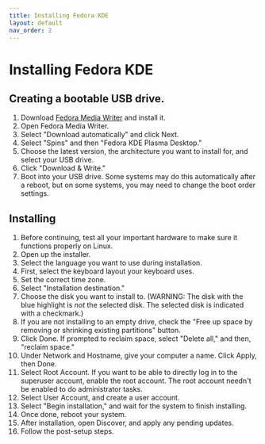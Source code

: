 ```yaml
---
title: Installing Fedora KDE
layout: default
nav_order: 2
---
```


# Installing Fedora KDE

## Creating a bootable USB drive.

1. Download [Fedora Media Writer](https://github.com/FedoraQt/MediaWriter/releases/latest) and install it.
1. Open Fedora Media Writer.
1. Select "Download automatically" and click Next.
1. Select "Spins" and then "Fedora KDE Plasma Desktop."
1. Choose the latest version, the architecture you want to install for, and select your USB drive.
1. Click "Download & Write."
1. Boot into your USB drive. Some systems may do this automatically after a reboot, but on some systems, you may need to change the boot order settings.

## Installing
1. Before continuing, test all your important hardware to make sure it functions properly on Linux.
1. Open up the installer.
1. Select the language you want to use during installation.
1. First, select the keyboard layout your keyboard uses.
1. Set the correct time zone.
1. Select "Installation destination."
1. Choose the disk you want to install to. (WARNING: The disk with the blue highlight is *not* the selected disk. The selected disk is indicated with a checkmark.)
1. If you are not installing to an empty drive, check the "Free up space by removing or shrinking existing partitions" button.
1. Click Done. If prompted to reclaim space, select "Delete all," and then, "reclaim space."
1. Under Network and Hostname, give your computer a name. Click Apply, then Done.
1. Select Root Account. If you want to be able to directly log in to the superuser account, enable the root account. The root account needn't be enabled to do administrator tasks.
1. Select User Account, and create a user account.
1. Select "Begin installation," and wait for the system to finish installing.
1. Once done, reboot your system.
1. After installation, open Discover, and apply any pending updates.
1. Follow the post-setup steps.